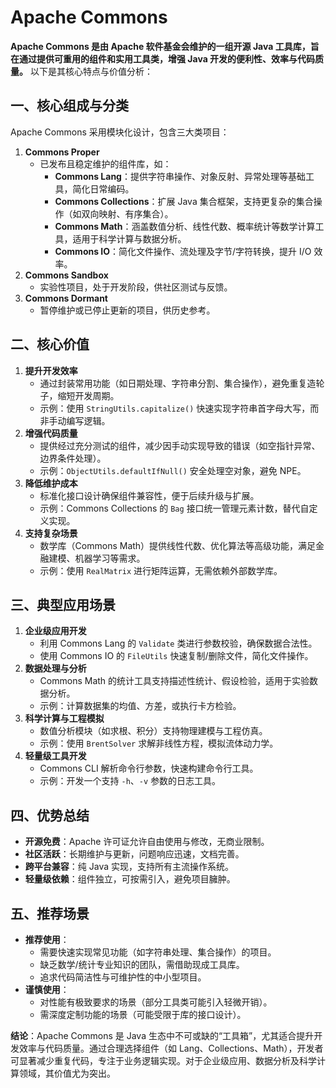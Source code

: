 # Apache Commons

**Apache Commons 是由 Apache 软件基金会维护的一组开源 Java 工具库，旨在通过提供可重用的组件和实用工具类，增强 Java 开发的便利性、效率与代码质量。** 以下是其核心特点与价值分析：

## 一、核心组成与分类
Apache Commons 采用模块化设计，包含三大类项目：
1. **Commons Proper**
    - 已发布且稳定维护的组件库，如：
        - **Commons Lang**：提供字符串操作、对象反射、异常处理等基础工具，简化日常编码。
        - **Commons Collections**：扩展 Java 集合框架，支持更复杂的集合操作（如双向映射、有序集合）。
        - **Commons Math**：涵盖数值分析、线性代数、概率统计等数学计算工具，适用于科学计算与数据分析。
        - **Commons IO**：简化文件操作、流处理及字节/字符转换，提升 I/O 效率。
2. **Commons Sandbox**
    - 实验性项目，处于开发阶段，供社区测试与反馈。
3. **Commons Dormant**
    - 暂停维护或已停止更新的项目，供历史参考。

## 二、核心价值
1. **提升开发效率**
    - 通过封装常用功能（如日期处理、字符串分割、集合操作），避免重复造轮子，缩短开发周期。
    - 示例：使用 `StringUtils.capitalize()` 快速实现字符串首字母大写，而非手动编写逻辑。
2. **增强代码质量**
    - 提供经过充分测试的组件，减少因手动实现导致的错误（如空指针异常、边界条件处理）。
    - 示例：`ObjectUtils.defaultIfNull()` 安全处理空对象，避免 NPE。
3. **降低维护成本**
    - 标准化接口设计确保组件兼容性，便于后续升级与扩展。
    - 示例：Commons Collections 的 `Bag` 接口统一管理元素计数，替代自定义实现。
4. **支持复杂场景**
    - 数学库（Commons Math）提供线性代数、优化算法等高级功能，满足金融建模、机器学习等需求。
    - 示例：使用 `RealMatrix` 进行矩阵运算，无需依赖外部数学库。

## 三、典型应用场景
1. **企业级应用开发**
    - 利用 Commons Lang 的 `Validate` 类进行参数校验，确保数据合法性。
    - 使用 Commons IO 的 `FileUtils` 快速复制/删除文件，简化文件操作。
2. **数据处理与分析**
    - Commons Math 的统计工具支持描述性统计、假设检验，适用于实验数据分析。
    - 示例：计算数据集的均值、方差，或执行卡方检验。
3. **科学计算与工程模拟**
    - 数值分析模块（如求根、积分）支持物理建模与工程仿真。
    - 示例：使用 `BrentSolver` 求解非线性方程，模拟流体动力学。
4. **轻量级工具开发**
    - Commons CLI 解析命令行参数，快速构建命令行工具。
    - 示例：开发一个支持 `-h`、`-v` 参数的日志工具。

## 四、优势总结
- **开源免费**：Apache 许可证允许自由使用与修改，无商业限制。
- **社区活跃**：长期维护与更新，问题响应迅速，文档完善。
- **跨平台兼容**：纯 Java 实现，支持所有主流操作系统。
- **轻量级依赖**：组件独立，可按需引入，避免项目臃肿。

## 五、推荐场景
- **推荐使用**：
    - 需要快速实现常见功能（如字符串处理、集合操作）的项目。
    - 缺乏数学/统计专业知识的团队，需借助现成工具库。
    - 追求代码简洁性与可维护性的中小型项目。
- **谨慎使用**：
    - 对性能有极致要求的场景（部分工具类可能引入轻微开销）。
    - 需深度定制功能的场景（可能受限于库的接口设计）。

**结论**：Apache Commons 是 Java 生态中不可或缺的“工具箱”，尤其适合提升开发效率与代码质量。通过合理选择组件（如 Lang、Collections、Math），开发者可显著减少重复代码，专注于业务逻辑实现。对于企业级应用、数据分析及科学计算领域，其价值尤为突出。